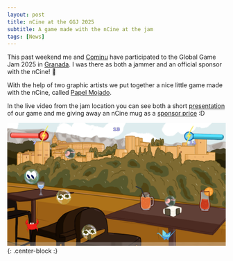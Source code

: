```yaml
---
layout: post
title: nCine at the GGJ 2025
subtitle: A game made with the nCine at the jam
tags: [News]
---
```


This past weekend me and [Cominu](https://bsky.app/profile/cominu.bsky.social) have participated to the Global Game Jam 2025 in [Granada](https://globalgamejam.granadajam.com/).
I was there as both a jammer and an official sponsor with the nCine! :muscle:

With the help of two graphic artists we put together a nice little game made with the nCine, called [Papel Mojado](https://globalgamejam.org/games/2025/papel-mojado-9).

In the live video from the jam location you can see both a short [presentation](https://youtu.be/IIUFbT1sah4?t=467) of our game and me giving away an nCine mug as a [sponsor price](https://youtu.be/IIUFbT1sah4?t=5043) :D

![Papel Mojado](/img/posts/PapelMojado.png "Papel Mojado"){: .center-block :}
